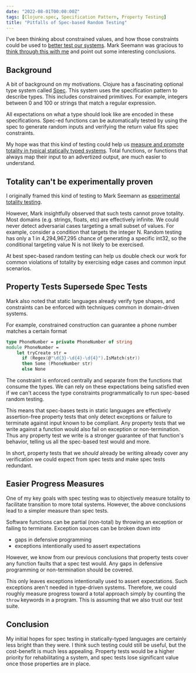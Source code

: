 ```yaml
---
date: "2022-08-01T00:00:00Z"
tags: [Clojure.spec, Specification Pattern, Property Testing]
title: "Pitfalls of Spec-based Random Testing"
---
```


I've been thinking about constrained values, and how those constraints could be used to [better test our systems](../posts/2022-06-03-Improved-completeness-automatic-random-testing.md). Mark Seemann was gracious to [think through this with me](https://blog.ploeh.dk/2015/05/07/functional-design-is-intrinsically-testable/#2c0403d1e69d43a496ee04c16bea282c) and point out some interesting conclusions.
<!--more-->

## Background

A bit of background on my motivations. Clojure has a fascinating optional type system called [Spec](https://clojure.org/guides/spec). This system uses the specification pattern to describe types. This includes constrained primitives. For example, integers between 0 and 100 or strings that match a regular expression. 

All expectations on what a type should look like are encoded in these specifications. Spec-ed functions can be automatically tested by using the spec to generate random inputs and verifying the return value fits spec constraints.

My hope was that this kind of testing could help us [measure and promote totality in typical statically typed systems](../posts/2022-06-03-Improved-completeness-automatic-random-testing.md). Total functions, or functions that always map their input to an advertized output, are much easier to understand.

## Totality can't be experimentally proven
I originally framed this kind of testing to Mark Seemann as [experimental totality testing](https://blog.ploeh.dk/2015/05/07/functional-design-is-intrinsically-testable/#2c0403d1e69d43a496ee04c16bea282c).

However, Mark insightfully observed that such tests cannot prove totality. Most domains (e.g. strings, floats, etc) are effectively infinite. We could never detect adversarial cases targeting a small subset of values. For example, consider a condition that targets the integer N. Random testing has only a 1 in 4,294,967,295 chance of generating a specific int32, so the conditional targeting value N is not likely to be exercised.

At best spec-based random testing can help us double check our work for common violations of totality by exercising edge cases and common input scenarios.

## Property Tests Supersede Spec Tests

Mark also noted that static languages already verify type shapes, and constraints can be enforced with techniques common in domain-driven systems. 

For example, constrained construction can guarantee a phone number matches a certain format
```fsharp
type PhoneNumber = private PhoneNumber of string
module PhoneNumber = 
    let tryCreate str =
      if (Regex(@"\d{3}-\d{4}-\d{4}").IsMatch(str))
      then Some (PhoneNumber str)
      else None 
```

The constraint is enforced centrally and separate from the functions that consume the types. We can rely on these expectations being satisfied even if we can't access the type constraints programmatically to run spec-based random testing.

This means that spec-bases tests in static languages are effectively assertion-free property tests that only detect exceptions or failure to terminate against input known to be compliant. Any property tests that we write against a function would also fail on exception or non-termination. Thus any property test we write is a stronger guarantee of that function's behavior, telling us all the spec-based test would and more.

In short, property tests that we *should* already be writing already cover any verification we could expect from spec tests and make spec tests redundant.
 

## Easier Progress Measures

One of my key goals with spec testing was to objectively measure totality to facilitate transition to more total systems. However, the above conclusions lead to a simpler measure than spec tests.

Software functions can be partial (non-total) by throwing an exception or failing to terminate. Exception sources can be broken down into
- gaps in defensive programming
- exceptions intentionally used to assert expectations

However, we know from our previous conclusions that property tests cover any function faults that a spec test would. Any gaps in defensive programming or non-termination should be covered.

This only leaves exceptions intentionally used to assert expectations. Such exceptions aren't needed in type-driven systems. Therefore, we could roughly measure progress toward a total approach simply by counting the `throw` keywords in a program. This is assuming that we also trust our test suite.


## Conclusion

My initial hopes for spec testing in statically-typed languages are certainly less bright than they were. I think such testing could still be useful, but the cost-benefit is much less appealing. Property tests would be a higher priority for rehabilitating a system, and spec tests lose significant value once those properties are in place.

